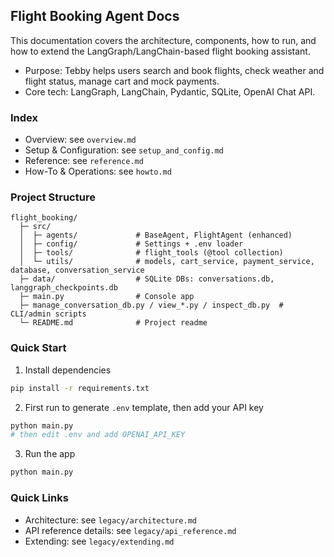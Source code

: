## Flight Booking Agent Docs

This documentation covers the architecture, components, how to run, and how to extend the LangGraph/LangChain-based flight booking assistant.

- Purpose: Tebby helps users search and book flights, check weather and flight status, manage cart and mock payments.
- Core tech: LangGraph, LangChain, Pydantic, SQLite, OpenAI Chat API.

### Index
- Overview: see `overview.md`
- Setup & Configuration: see `setup_and_config.md`
- Reference: see `reference.md`
- How-To & Operations: see `howto.md`

### Project Structure
```text
flight_booking/
  ├─ src/
  │  ├─ agents/             # BaseAgent, FlightAgent (enhanced)
  │  ├─ config/             # Settings + .env loader
  │  ├─ tools/              # flight_tools (@tool collection)
  │  └─ utils/              # models, cart_service, payment_service, database, conversation_service
  ├─ data/                  # SQLite DBs: conversations.db, langgraph_checkpoints.db
  ├─ main.py                # Console app
  ├─ manage_conversation_db.py / view_*.py / inspect_db.py  # CLI/admin scripts
  └─ README.md              # Project readme
```

### Quick Start
1) Install dependencies
```bash
pip install -r requirements.txt
```
2) First run to generate `.env` template, then add your API key
```bash
python main.py
# then edit .env and add OPENAI_API_KEY
```
3) Run the app
```bash
python main.py
```

### Quick Links
- Architecture: see `legacy/architecture.md`
- API reference details: see `legacy/api_reference.md`
- Extending: see `legacy/extending.md`
